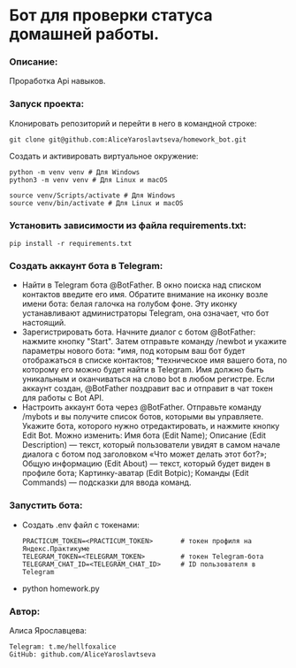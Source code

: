 # Бот для проверки статуса домашней работы.

### Описание:

Проработка Api навыков.

### Запуск проекта:

Клонировать репозиторий и перейти в него в командной строке:
```
git clone git@github.com:AliceYaroslavtseva/homework_bot.git
```
Cоздать и активировать виртуальное окружение:
```
python -m venv venv # Для Windows
python3 -m venv venv # Для Linux и macOS
```
```
source venv/Scripts/activate # Для Windows
source venv/bin/activate # Для Linux и macOS
```
### Установить зависимости из файла requirements.txt:

```
pip install -r requirements.txt
```

### Создать аккаунт бота в Telegram:

- Найти в Telegram бота @BotFather. В окно поиска над списком контактов введите его имя. Обратите внимание на иконку возле имени бота: белая галочка на голубом фоне. Эту иконку устанавливают администраторы Telegram, она означает, что бот настоящий.
- Зарегистрировать бота. Начните диалог с ботом @BotFather: нажмите кнопку "Start". Затем отправьте команду /newbot и укажите параметры нового бота: *имя, под которым ваш бот будет отображаться в списке контактов; *техническое имя вашего бота, по которому его можно будет найти в Telegram. Имя должно быть уникальным и оканчиваться на слово bot в любом регистре. Если аккаунт создан, @BotFather поздравит вас и отправит в чат токен для работы с Bot API.
- Настроить аккаунт бота через @BotFather. Отправьте команду /mybots и вы получите список ботов, которыми вы управляете. Укажите бота, которого нужно отредактировать, и нажмите кнопку Edit Bot. Можно изменить: Имя бота (Edit Name); Описание (Edit Description) — текст, который пользователи увидят в самом начале диалога с ботом под заголовком «Что может делать этот бот?»; Общую информацию (Edit About) — текст, который будет виден в профиле бота; Картинку-аватар (Edit Botpic); Команды (Edit Commands) — подсказки для ввода команд.

### Запустить бота:
- Создать .env файл с токенами:
    ```
    PRACTICUM_TOKEN=<PRACTICUM_TOKEN>       # токен профиля на Яндекс.Практикуме
    TELEGRAM_TOKEN=<TELEGRAM_TOKEN>         # токен Telegram-бота
    TELEGRAM_CHAT_ID=<TELEGRAM_CHAT_ID>     # ID пользователя в Telegram
    ```
- python homework.py

### Автор:

Алиса Ярославцева:
```
Telegram: t.me/hellfoxalice
GitHub: github.com/AliceYaroslavtseva
```

